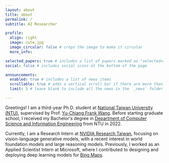 ```yaml
---
layout: about
title: about
permalink: /
subtitle: AI Researcher

profile:
  align: right
  image: cute.jpg
  image_circular: false # crops the image to make it circular
  more_info:

selected_papers: true # includes a list of papers marked as "selected={true}"
social: false # includes social icons at the bottom of the page

announcements:
  enabled: true # includes a list of news items
  scrollable: true # adds a vertical scroll bar if there are more than 3 news items
  limit: 5 # leave blank to include all the news in the `_news` folder

---
```

<!-- Write your biography here. Tell the world about yourself. Link to your favorite [subreddit](http://reddit.com). You can put a picture in, too. The code is already in, just name your picture `prof_pic.jpg` and put it in the `img/` folder.

Put your address / P.O. box / other info right below your picture. You can also disable any of these elements by editing `profile` property of the YAML header of your `_pages/about.md`. Edit `_bibliography/papers.bib` and Jekyll will render your [publications page](/al-folio/publications/) automatically.

Link to your social media connections, too. This theme is set up to use [Font Awesome icons](https://fontawesome.com/) and [Academicons](https://jpswalsh.github.io/academicons/), like the ones below. Add your Facebook, Twitter, LinkedIn, Google Scholar, or just disable all of them. -->

Greetings! I am a third-year Ph.D. student at [National Taiwan University (NTU)](https://www.ntu.edu.tw/english/), supervised by Prof. [Yu-Chiang Frank Wang](https://vllab.ee.ntu.edu.tw/ycwang.html). Before starting graduate school, I received my Bachelor's degree in [Department of Computer Science and Information Engineering](https://www.csie.ntu.edu.tw//?locale=en) from NTU in 2022.

Currently, I am a Research Intern at [NVIDIA Research Taiwan](https://research.nvidia.com/labs/twn/), focusing on vision-language generative models, with a recent interest in world foundation models and large reasoning models. Previously, I worked as an Applied Scientist Intern at Microsoft, where I contributed to designing and deploying deep learning models for [Bing Maps](https://www.bing.com/maps).
